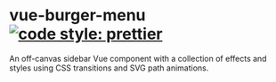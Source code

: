 # vue-burger-menu [![code style: prettier](https://img.shields.io/badge/code_style-prettier-ff69b4.svg?style=flat-square)](https://github.com/prettier/prettier)


An off-canvas sidebar Vue component with a collection of effects and styles using CSS transitions and SVG path animations.
